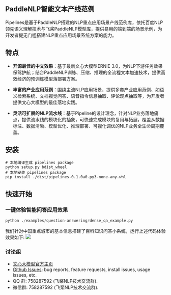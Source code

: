 ## PaddleNLP智能文本产线范例

Pipelines是基于PaddleNLP搭建的NLP重点应用场景产线范例库，依托百度NLP领先语义理解技术与飞桨PaddleNLP模型库，提供易用的端到端的场景示例，为开发者提无门槛搭建NLP重点应用场景系统方案的能力。

## 特点

- **开源最佳的中文效果**：基于最新文心大模型ERNIE 3.0，为NLP下游任务效果保驾护航；结合PaddleNLP训练、压缩、推理的全流程文本加速技术，提供高效经济的预训练模型落部署方案。

- **丰富的产业应用范例**：围绕主流NLP应用场景，提供多套产业应用范例、如语义检索系统、文档视觉问答、语音指令信息抽取、评论观点抽取等，为开发者提供文心大模型的最佳落地实践。

- **灵活可扩展的NLP流水线**：基于Pipeline的设计理念，针对NLP业务落地痛点，提供流水线的模块化的抽象，可快速完成模块的复用与拓展，覆盖从数据标注、数据清晰、模型优化、推理部署、可视化调优的NLP业务全生命周期覆盖。

## 安装

```script
# 本地编译生成 pipelines package
python setup.py bdist_wheel
# 本地安装 pipelines package
pip install ./dist/pipelines-0.1.0a0-py3-none-any.whl
```


## 快速开始

### 一键体验智能问答应用效果
```python
python ./examples/question-answering/dense_qa_example.py
```
我们针对中国重点城市的基本信息搭建了百科知识问答小系统，运行上述代码体验效果如下:
![](https://tianxin1860.github.io/img/question_answering.png)

### 讨论组
- [文心大模型官方主页](https://wenxin.baidu.com/)
- [Github Issues](https://github.com/PaddlePaddle/PaddleNLP/issues): bug reports, feature requests, install issues, usage issues, etc.
- QQ 群: 758287592 (飞桨NLP技术交流群).
- 微信群: 758287592 (飞桨NLP技术交流群).
